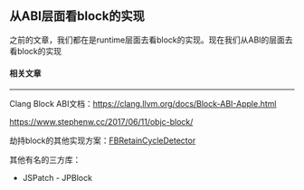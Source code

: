 ## 从ABI层面看block的实现

之前的文章，我们都在是runtime层面去看block的实现。现在我们从ABI的层面去看block的实现



#### 相关文章

-----

Clang Block ABI文档：https://clang.llvm.org/docs/Block-ABI-Apple.html

https://www.stephenw.cc/2017/06/11/objc-block/

劫持block的其他实现方案：[FBRetainCycleDetector](https://links.jianshu.com/go?to=https%3A%2F%2Fgithub.com%2Ffacebook%2FFBRetainCycleDetector)

其他有名的三方库：

- JSPatch - JPBlock